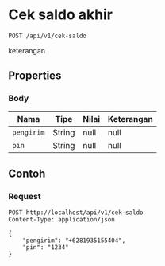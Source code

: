 # Cek saldo akhir
```http
POST /api/v1/cek-saldo
```
keterangan
## Properties
### Body
Nama | Tipe | Nilai | Keterangan
--- | --- | --- | ---
<code>pengirim</code> | String | null | null
<code>pin</code> | String | null | null
## Contoh
### Request
```http
POST http://localhost/api/v1/cek-saldo
Content-Type: application/json

{
    "pengirim": "+6281935155404",
    "pin": "1234"
}


```

